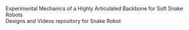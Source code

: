 Experimental Mechanics of a Highly Articulated Backbone for Soft Snake Robots <br />
Designs and Videos repository for Snake Robot
